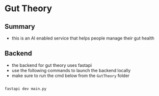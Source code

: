 # Gut Theory

## Summary

- this is an AI enabled service that helps people manage their gut health

## Backend

- the backend for gut theory uses fastapi
- use the following commands to launch the backend locally
- make sure to run the cmd below from the ```GutTheory``` folder

```sh

fastapi dev main.py

```